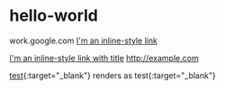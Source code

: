 # hello-world
work.google.com
[I'm an inline-style link](https://www.google.com)

[I'm an inline-style link with title](https://www.google.com "Google's Homepage")
<a href="http://example.com" target="_blank">http://example.com</a>

[test](http://test.com){:target="_blank"} renders as test{:target="_blank"}
